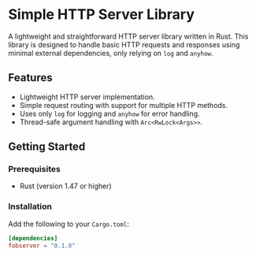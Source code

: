 # Simple HTTP Server Library

A lightweight and straightforward HTTP server library written in Rust. This library is designed to handle basic HTTP requests and responses using minimal external dependencies, only relying on `log` and `anyhow`.

## Features

- Lightweight HTTP server implementation.
- Simple request routing with support for multiple HTTP methods.
- Uses only `log` for logging and `anyhow` for error handling.
- Thread-safe argument handling with `Arc<RwLock<Args>>`.

## Getting Started

### Prerequisites

- Rust (version 1.47 or higher)

### Installation

Add the following to your `Cargo.toml`:

```toml
[dependencies]
fobserver = "0.1.0"
